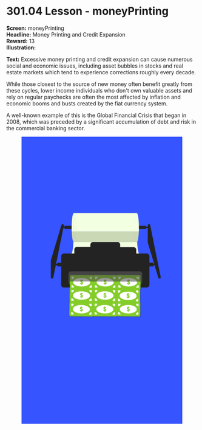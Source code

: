 # 301.04 Lesson - moneyPrinting

**Screen:** moneyPrinting\
**Headline:** Money Printing and Credit Expansion\
**Reward:** 13\
**Illustration:**

**Text:** Excessive money printing and credit expansion can cause numerous social and economic issues, including asset bubbles in stocks and real estate markets which tend to experience corrections roughly every decade.&#x20;

While those closest to the source of new money often benefit greatly from these cycles, lower income individuals who don't own valuable assets and rely on regular paychecks are often the most affected by inflation and economic booms and busts created by the fiat currency system.&#x20;

A well-known example of this is the Global Financial Crisis that began in 2008, which was preceded by a significant accumulation of debt and risk in the commercial banking sector.

<figure><img src="../.gitbook/assets/301-04.png" alt=""><figcaption></figcaption></figure>
